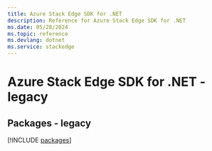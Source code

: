 ```yaml
---
title: Azure Stack Edge SDK for .NET
description: Reference for Azure Stack Edge SDK for .NET
ms.date: 05/28/2024
ms.topic: reference
ms.devlang: dotnet
ms.service: stackedge
---
```

# Azure Stack Edge SDK for .NET - legacy
## Packages - legacy
[!INCLUDE [packages](stack-edge-index.md)]